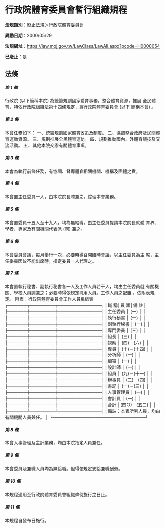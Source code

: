 # 行政院體育委員會暫行組織規程

**法規類別**：廢止法規＞行政院體育委員會

**異動日期**：2000/05/29  

**法規網址**：https://law.moj.gov.tw/LawClass/LawAll.aspx?pcode=H0000054

**已廢止**：是



## 法條
##### 第 1 條
行政院 (以下簡稱本院) 為統籌規劃國家體育事務，整合體育資源，推展
全民體育，特依行政院組織法第十四條規定，設行政院體育委員會 (以下
簡稱本會) 。

##### 第 2 條
本會任務如下：
一、統籌規劃國家體育政策及制度。
二、協調整合政府及民間體育運動資源。
三、規劃推展全民體育運動。
四、規劃推動國內、外體育競技及交流活動。
五、其他本院交辦有關體育事項。


##### 第 3 條
本會為執行前條任務，有協調、督導體育相關機關、機構及團體之責。

##### 第 4 條
本會置主任委員一人，由本院院長聘兼之，綜理本會業務。

##### 第 5 條
本會置委員十五人至十九人，均為無給職，由主任委員提請本院院長就體
育界、學者、專家及有關機關代表派 (聘) 兼之。

##### 第 6 條
本會委員會議，每月舉行一次，必要時得召開臨時會議，以主任委員為主
席，主任委員因故不能出席時，指定委員一人代理之。

##### 第 7 條
本會置執行秘書、副執行秘書各一人及工作人員若干人，均由主任委員就
有關機關、學校人員調兼之；必要時得依規定聘用人員。工作人員之配置
，依附表規定。
附表：行政院體育委員會工作人員編組表
┌──────┬────────┬──────────────┐
│職        稱│員            額│備                        註│
├──────┼────────┼──────────────┤
│主任委員    │     (一)       │                            │
├──────┼────────┼──────────────┤
│執行秘書    │     (一)       │                            │
├──────┼────────┼──────────────┤
│副執行秘書  │     (一)       │                            │
├──────┼────────┼──────────────┤
│專門委員    │     (三)       │                            │
├──────┼────────┼──────────────┤
│組長        │     (三)       │                            │
├──────┼────────┼──────────────┤
│視察        │  (四)－(六)    │                            │
├──────┼────────┼──────────────┤
│專員        │  (十)－(十四)  │                            │
├──────┼────────┼──────────────┤
│分析師      │     (一)       │                            │
├──────┼────────┼──────────────┤
│編審        │     (一)       │                            │
├──────┼────────┼──────────────┤
│設計師      │     (一)       │                            │
├──────┼────────┼──────────────┤
│組員        │  (九)－(十一)  │                            │
├──────┼────────┼──────────────┤
│辦事員      │  (二)－(四)    │                            │
├──────┼────────┼──────────────┤
│書記        │  (一)－(三)    │                            │
├──────┼────────┼──────────────┤
│人事管理員  │     (一)       │                            │
├──────┼────────┼──────────────┤
│會計員      │     (一)       │                            │
├──────┼────────┼──────────────┤
│合計        │(四○)－(五二)  │                            │
├──────┴────────┴──────────────┤
│備註：本表所列人員，均由有關機關人員兼任。                  │
└──────────────────────────────┘

##### 第 8 條
本會人事管理及主計業務，均由本院指定人員兼任。

##### 第 9 條
本會委員及兼職人員均為無給職。但得依規定支給兼職酬勞。

##### 第 10 條
本規程適用至行政院體育委員會組織條例施行之日止。

##### 第 11 條
本規程自發布日施行。


